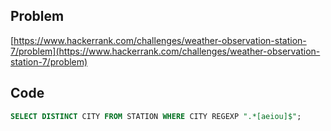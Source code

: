 ## Problem

[https://www.hackerrank.com/challenges/weather-observation-station-7/problem](https://www.hackerrank.com/challenges/weather-observation-station-7/problem)

## Code

```sql
SELECT DISTINCT CITY FROM STATION WHERE CITY REGEXP ".*[aeiou]$";
```